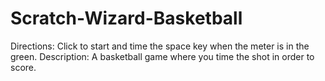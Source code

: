 # Scratch-Wizard-Basketball

Directions:
Click to start and time the space key when the meter is in the green.
Description:
A basketball game where you time the shot in order to score.
